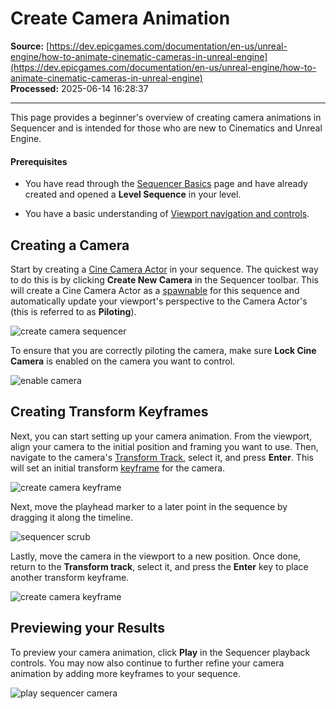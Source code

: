 # Create Camera Animation

**Source:** [https://dev.epicgames.com/documentation/en-us/unreal-engine/how-to-animate-cinematic-cameras-in-unreal-engine](https://dev.epicgames.com/documentation/en-us/unreal-engine/how-to-animate-cinematic-cameras-in-unreal-engine)  
**Processed:** 2025-06-14 16:28:37

---

This page provides a beginner's overview of creating camera animations in Sequencer and is intended for those who are new to Cinematics and Unreal Engine.

#### Prerequisites

-   You have read through the [Sequencer Basics](/documentation/en-us/unreal-engine/how-to-make-movies-in-unreal-engine) page and have already created and opened a **Level Sequence** in your level.
    
-   You have a basic understanding of [Viewport navigation and controls](/documentation/en-us/unreal-engine/viewport-controls-in-unreal-engine).
    

## Creating a Camera

Start by creating a [Cine Camera Actor](/documentation/en-us/unreal-engine/cinematic-cameras-in-unreal-engine) in your sequence. The quickest way to do this is by clicking **Create New Camera** in the Sequencer toolbar. This will create a Cine Camera Actor as a [spawnable](/documentation/en-us/unreal-engine/spawn-temporary-actors-in-unreal-engine-cinematics) for this sequence and automatically update your viewport's perspective to the Camera Actor's (this is referred to as **Piloting**).

![create camera sequencer](https://d1iv7db44yhgxn.cloudfront.net/documentation/images/b9b3f29d-052f-4cf8-91b4-f994bb4c2d5c/createcamera.png)

To ensure that you are correctly piloting the camera, make sure **Lock Cine Camera** is enabled on the camera you want to control.

![enable camera](https://d1iv7db44yhgxn.cloudfront.net/documentation/images/f61850d0-64f6-4109-9ad2-bfed50354e4f/cameraenable.png)

## Creating Transform Keyframes

Next, you can start setting up your camera animation. From the viewport, align your camera to the initial position and framing you want to use. Then, navigate to the camera's [Transform Track](/documentation/en-us/unreal-engine/cinematic-transform-and-property-tracks-in-unreal-engine#transformtrack), select it, and press **Enter**. This will set an initial transform [keyframe](/documentation/en-us/unreal-engine/creating-animation-keyframes-in-unreal-engine) for the camera.

![create camera keyframe](https://d1iv7db44yhgxn.cloudfront.net/documentation/images/a5a26c83-7473-44ec-872b-16c0e4218127/setfirstkey.gif)

Next, move the playhead marker to a later point in the sequence by dragging it along the timeline.

![sequencer scrub](https://d1iv7db44yhgxn.cloudfront.net/documentation/images/710028b8-062d-4a48-b30c-a4650a256e1c/timeadjust.png)

Lastly, move the camera in the viewport to a new position. Once done, return to the **Transform track**, select it, and press the **Enter** key to place another transform keyframe.

![create camera keyframe](https://d1iv7db44yhgxn.cloudfront.net/documentation/images/ffb282d5-0dad-4275-a6f4-ade46180fe07/setsecondkey.gif)

## Previewing your Results

To preview your camera animation, click **Play** in the Sequencer playback controls. You may now also continue to further refine your camera animation by adding more keyframes to your sequence.

![play sequencer camera](https://d1iv7db44yhgxn.cloudfront.net/documentation/images/1a4cdf59-e4bd-40fc-914b-f97d6a06a422/play.gif)
